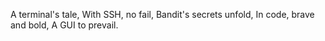 A terminal's tale,
With SSH, no fail,
Bandit's secrets unfold,
In code, brave and bold,
A GUI to prevail.

